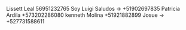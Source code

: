 Lissett Leal 56951232765
Soy Luigi Saludos -> +51902697835 
Patricia Ardila +573202286080
kenneth Molina +51921882899
Josue -> +527731588611
